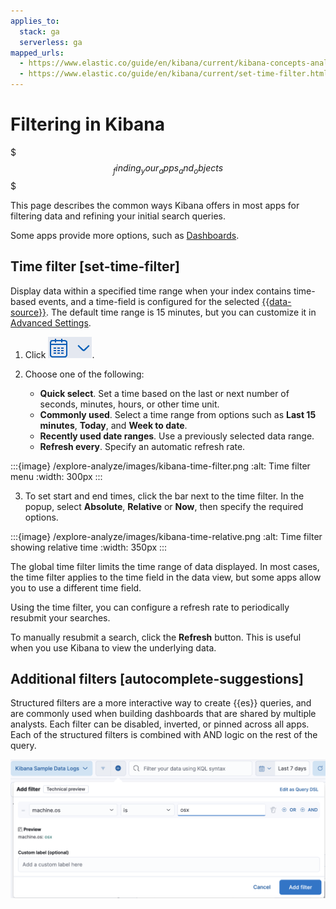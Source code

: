 ```yaml
---
applies_to:
  stack: ga
  serverless: ga
mapped_urls:
  - https://www.elastic.co/guide/en/kibana/current/kibana-concepts-analysts.html
  - https://www.elastic.co/guide/en/kibana/current/set-time-filter.html
---
```


# Filtering in Kibana

$$$_finding_your_apps_and_objects$$$

This page describes the common ways Kibana offers in most apps for filtering data and refining your initial search queries.

Some apps provide more options, such as [Dashboards](../dashboards.md).

## Time filter [set-time-filter]

Display data within a specified time range when your index contains time-based events, and a time-field is configured for the selected [{{data-source}}](../find-and-organize/data-views.md). The default time range is 15 minutes, but you can customize it in [Advanced Settings](kibana://reference/advanced-settings.md).

1. Click ![calendar icon](/explore-analyze/images/kibana-time-filter-icon.png "calendar icon =7%x7%").
2. Choose one of the following:

    * **Quick select**. Set a time based on the last or next number of seconds, minutes, hours, or other time unit.
    * **Commonly used**. Select a time range from options such as **Last 15 minutes**, **Today**, and **Week to date**.
    * **Recently used date ranges**. Use a previously selected data range.
    * **Refresh every**. Specify an automatic refresh rate.

:::{image} /explore-analyze/images/kibana-time-filter.png
:alt: Time filter menu
:width: 300px
:::

3. To set start and end times, click the bar next to the time filter. In the popup, select **Absolute**, **Relative** or **Now**, then specify the required options.

:::{image} /explore-analyze/images/kibana-time-relative.png
:alt: Time filter showing relative time
:width: 350px
:::

The global time filter limits the time range of data displayed. In most cases, the time filter applies to the time field in the data view, but some apps allow you to use a different time field.

Using the time filter, you can configure a refresh rate to periodically resubmit your searches.

To manually resubmit a search, click the **Refresh** button. This is useful when you use Kibana to view the underlying data.

## Additional filters [autocomplete-suggestions]

Structured filters are a more interactive way to create {{es}} queries, and are commonly used when building dashboards that are shared by multiple analysts. Each filter can be disabled, inverted, or pinned across all apps. Each of the structured filters is combined with AND logic on the rest of the query.

![Add filter popup](/explore-analyze/images/kibana-add-filter-popup.png "")